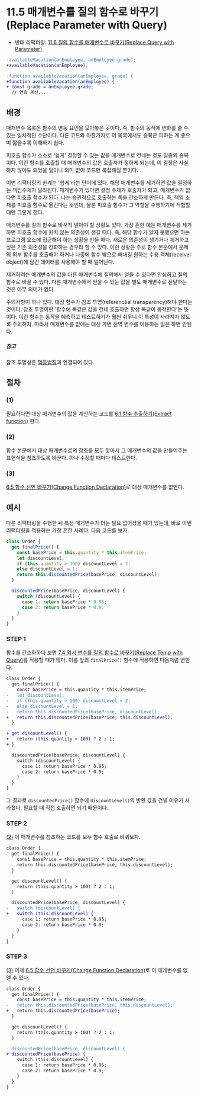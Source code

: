 # 11.5 매개변수를 질의 함수로 바꾸기(Replace Parameter with Query)
- 반대 리팩터링: [11.6 질의 함수를 매개변수로 바꾸기(Replace Query with Parameter)](https://github.com/wonder13662/refactoring-v2/blob/writing/chapter11/11-6.md)
``` diff
-availableVacation(anEmployee, anEmployee.grade);
+availableVacation(anEmployee);

-function availableVacation(anEmployee, grade) {
+function availableVacation(anEmployee) {
+ const grade = anEmployee.grade;
  // 연휴 계산...
```

## 배경
매개변수 목록은 함수의 변동 요인을 모아놓은 곳이다. 즉, 함수의 동작에 변화를 줄 수 있는 일차적인 수단이다. 다른 코드와 마찬가지로 이 목록에서도 중복은 피하는 게 좋으며 짧을수록 이해하기 쉽다.

피호출 함수가 스스로 '쉽게' 결정할 수 있는 값을 매개변수로 건네는 것도 일종의 중복이다. 이런 함수를 호출할 때 매개변수의 값은 호출자가 정하게 되는데, 이 결정은 사실 하지 않아도 되었을 일이니 의미 없이 코드만 복잡해질 뿐이다.

이번 리팩터링의 한계는 '쉽게'라는 단어에 있다. 해당 매개변수를 제거하면 값을 결정하는 책임주체가 달라진다. 매개변수가 있다면 결정 주체가 호출자가 되고, 매개변수가 없다면 피호출 함수가 된다. 나는 습관적으로 호출하는 쪽을 간소하게 만든다. 즉, 책임 소재를 피호출 함수로 옮긴다는 뜻인데, 물론 피호출 함수가 그 역할을 수행하기에 적합할 때만 그렇게 한다.

매개변수를 질의 함수로 바꾸지 말아야 할 상황도 있다. 가장 흔한 예는 매개변수를 제거하면 피호출 함수에 원치 않는 의존성이 생길 때다. 즉, 해당 함수가 알지 못했으면 하는 프로그램 요소에 접근해야 하는 상황을 만들 때다. 새로운 의존성이 생기거나 제거하고 싶은 기존 의존성을 강화하는 경우라 할 수 있다. 이런 상황은 주로 함수 본문에서 문제의 외부 함수를 호출해야 하거나 나중에 함수 밖으로 빼내길 원하는 수용 객체(receiver object)에 담긴 데이터를 사용해야 할 때 일어난다.

제거하려는 매개변수의 값을 다른 매개변수에 질의해서 얻을 수 있다면 안심하고 질의 함수로 바꿀 수 있다. 다른 매개변수에서 얻을 수 있는 값을 별도 매개변수로 전달하는 것은 아무 의미가 없다.

주의사항이 하나 있다. 대상 함수가 참조 투명(referenctial transparency)해야 한다는 것이다. 참조 투명이란 '함수에 똑같은 값을 건네 호출하면 항상 똑같이 동작한다'는 뜻이다. 이런 함수는 동작을 예측하고 테스트하기가 훨씬 쉬우니 이 특성이 사라지지 않도록 주의하자. 따라서 매개변수를 잆애는 대신 가변 전역 변수를 이용하는 일은 하면 안된다.

##### 참고
참조 투명성은 [멱등법칙](https://ko.wikipedia.org/wiki/%EB%A9%B1%EB%93%B1%EB%B2%95%EC%B9%99)과 연결되어 있다.
## 절차
### (1)
필요하다면 대상 매개변수의 값을 계산하는 코드를 [6.1 함수 추출하기(Extract function)](https://github.com/wonder13662/refactoring-v2/blob/writing/chapter06/6-1.md) 한다.
### (2)
함수 본문에서 대상 매개변수로의 참조를 모두 찾아서 그 매개변수의 값을 만들어주는 표현식을 참조하도록 바꾼다. 하나 수정할 때마다 테스트한다.
### (3)
[6.5 함수 선언 바꾸기(Change Function Declaration)](https://github.com/wonder13662/refactoring-v2/blob/writing/chapter06/6-5.md)로 대상 매개변수를 없앤다.
## 예시
다른 리팩터링을 수행한 뒤 특정 매개변수가 더는 필요 없어졌을 때가 있는데, 바로 이번 리팩터링을 적용하는 가장 흔한 사례다. 다음 코드를 보자.
``` javascript
class Order {
  get finalPrice() {
    const basePrice = this.quantity * this.itemPrice;
    let discountLevel;
    if (this.quantity > 100) discountLevel = 2;
    else discountLevel = 1;
    return this.discountedPrice(basePrice, discountLevel);
  }

  discountedPrice(basePrice, discountLevel) {
    switch (discountLevel) {
      case 1: return basePrice * 0.95;
      case 2: return basePrice * 0.9;
    }
  }
}
```
### STEP 1
함수를 간소화하다 보면 [7.4 임시 변수를 질의 함수로 바꾸기(Replace Temp with Query)](https://github.com/wonder13662/refactoring-v2/blob/writing/chapter07/7-4.md)를 적용할 때가 많다. 이를 앞의 `finalPrice()` 함수에 적용하면 다음처럼 변한다.
``` diff
class Order {
  get finalPrice() {
    const basePrice = this.quantity * this.itemPrice;
-   let discountLevel;
-   if (this.quantity > 100) discountLevel = 2;
-   else discountLevel = 1;
-   return this.discountedPrice(basePrice, discountLevel);
+   return this.discountedPrice(basePrice, this.discountLevel);
  }

+ get discountLevel() {
+   return (this.quantity > 100) ? 2 : 1;
+ }  

  discountedPrice(basePrice, discountLevel) {
    switch (discountLevel) {
      case 1: return basePrice * 0.95;
      case 2: return basePrice * 0.9;
    }
  }
}
```
그 결과로 `discountedPrice()` 함수에 `discountLevel()`의 반환 값을 건넬 이유가 사라졌다. 필요할 때 직접 호출하면 되기 때문이다.
### STEP 2
[(2)](https://github.com/wonder13662/refactoring-v2/blob/writing/chapter11/11-5.md#2) 이 매개변수를 참조하는 코드를 모두 함수 호출로 바꿔보자.
``` diff
class Order {
  get finalPrice() {
    const basePrice = this.quantity * this.itemPrice;
    return this.discountedPrice(basePrice, this.discountLevel);
  }

  get discountLevel() {
    return (this.quantity > 100) ? 2 : 1;
  }  

  discountedPrice(basePrice, discountLevel) {
-   switch (discountLevel) {
+   switch (this.discountLevel) {  
      case 1: return basePrice * 0.95;
      case 2: return basePrice * 0.9;
    }
  }
}
```
### STEP 3
[(3)](https://github.com/wonder13662/refactoring-v2/blob/writing/chapter11/11-5.md#3) 이제 [6.5 함수 선언 바꾸기(Change Function Declaration)](https://github.com/wonder13662/refactoring-v2/blob/writing/chapter06/6-5.md)로 이 매개변수를 없앨 수 있다.
``` diff
class Order {
  get finalPrice() {
    const basePrice = this.quantity * this.itemPrice;
-   return this.discountedPrice(basePrice, this.discountLevel);
+   return this.discountedPrice(basePrice);
  }

  get discountLevel() {
    return (this.quantity > 100) ? 2 : 1;
  }  

- discountedPrice(basePrice, discountLevel) {
+ discountedPrice(basePrice) {  
    switch (this.discountLevel) {  
      case 1: return basePrice * 0.95;
      case 2: return basePrice * 0.9;
    }
  }
}
```
